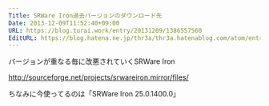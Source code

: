 ```yaml
---
Title: SRWare Iron過去バージョンのダウンロード先
Date: 2013-12-09T11:52:40+09:00
URL: https://blog.turai.work/entry/20131209/1386557560
EditURL: https://blog.hatena.ne.jp/thr3a/thr3a.hatenablog.com/atom/entry/12921228815714214146
---
```


バージョンが重なる毎に改悪されていくSRWare Iron

http://sourceforge.net/projects/srwareiron.mirror/files/

ちなみに今使ってるのは「SRWare Iron 25.0.1400.0」
